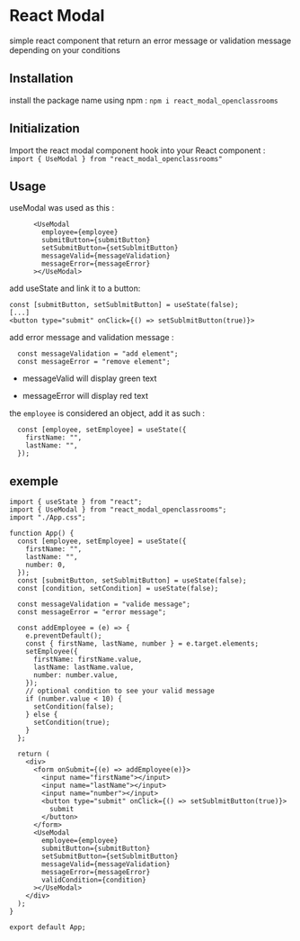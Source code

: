 # React Modal

simple react component that return an error message or validation message depending on your conditions

## Installation

install the package name using npm :
`npm i react_modal_openclassrooms`

## Initialization

Import the react modal component hook into your React component :
` import { UseModal } from "react_modal_openclassrooms"`

## Usage

useModal was used as this :

```
      <UseModal
        employee={employee}
        submitButton={submitButton}
        setSubmitButton={setSublmitButton}
        messageValid={messageValidation}
        messageError={messageError}
      ></UseModal>
```

add useState and link it to a button:

```
const [submitButton, setSublmitButton] = useState(false);
[...]
<button type="submit" onClick={() => setSublmitButton(true)}>
```

add error message and validation message :

```
  const messageValidation = "add element";
  const messageError = "remove element";
```

- messageValid will display green text

- messageError will display red text

the `employee` is considered an object, add it as such :

```
  const [employee, setEmployee] = useState({
    firstName: "",
    lastName: "",
  });
```

## exemple

```
import { useState } from "react";
import { UseModal } from "react_modal_openclassrooms";
import "./App.css";

function App() {
  const [employee, setEmployee] = useState({
    firstName: "",
    lastName: "",
    number: 0,
  });
  const [submitButton, setSublmitButton] = useState(false);
  const [condition, setCondition] = useState(false);

  const messageValidation = "valide message";
  const messageError = "error message";

  const addEmployee = (e) => {
    e.preventDefault();
    const { firstName, lastName, number } = e.target.elements;
    setEmployee({
      firstName: firstName.value,
      lastName: lastName.value,
      number: number.value,
    });
    // optional condition to see your valid message
    if (number.value < 10) {
      setCondition(false);
    } else {
      setCondition(true);
    }
  };

  return (
    <div>
      <form onSubmit={(e) => addEmployee(e)}>
        <input name="firstName"></input>
        <input name="lastName"></input>
        <input name="number"></input>
        <button type="submit" onClick={() => setSublmitButton(true)}>
          submit
        </button>
      </form>
      <UseModal
        employee={employee}
        submitButton={submitButton}
        setSubmitButton={setSublmitButton}
        messageValid={messageValidation}
        messageError={messageError}
        validCondition={condition}
      ></UseModal>
    </div>
  );
}

export default App;


```
